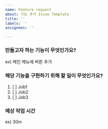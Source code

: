 ```yaml
---
name: Feature request
about: 기능 추가 Issue Template
title: ''
labels: ''
assignees: ''

---
```


### 만들고자 하는 기능이 무엇인가요?
ex) 메인 메뉴에 버튼 추가

 ### 해당 기능을 구현하기 위해 할 일이 무엇인가요?
 1. [ ] Job1
 2. [ ] Job2
 3. [ ] Job3

 ### 예상 작업 시간
 ex) 30m
